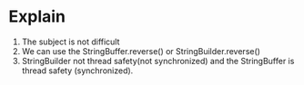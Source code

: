 # Explain

1. The subject is not difficult
2. We can use the StringBuffer.reverse() or StringBuilder.reverse()
3. StringBuilder not thread safety(not synchronized) and the StringBuffer is thread safety (synchronized).
